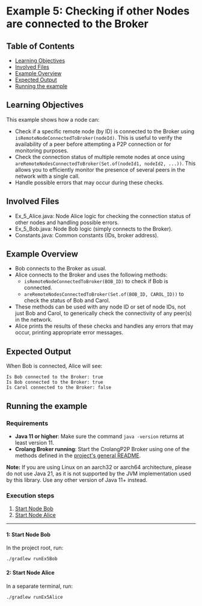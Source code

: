 # Example 5: Checking if other Nodes are connected to the Broker
## Table of Contents

- [Learning Objectives](#learning-objectives)
- [Involved Files](#involved-files)
- [Example Overview](#example-overview)
- [Expected Output](#expected-output)
- [Running the example](#running-the-example)

## Learning Objectives

This example shows how a node can:
- Check if a specific remote node (by ID) is connected to the Broker using `isRemoteNodeConnectedToBroker(nodeId)`. This is useful to verify the availability of a peer before attempting a P2P connection or for monitoring purposes.
- Check the connection status of multiple remote nodes at once using `areRemoteNodesConnectedToBroker(Set.of(nodeId1, nodeId2, ...))`. This allows you to efficiently monitor the presence of several peers in the network with a single call.
- Handle possible errors that may occur during these checks.

## Involved Files

- Ex_5_Alice.java: Node Alice logic for checking the connection status of other nodes and handling possible errors.
- Ex_5_Bob.java: Node Bob logic (simply connects to the Broker).
- Constants.java: Common constants (IDs, broker address).

## Example Overview

- Bob connects to the Broker as usual.
- Alice connects to the Broker and uses the following methods:
  - `isRemoteNodeConnectedToBroker(BOB_ID)` to check if Bob is connected.
  - `areRemoteNodesConnectedToBroker(Set.of(BOB_ID, CAROL_ID))` to check the status of Bob and Carol.
- These methods can be used with any node ID or set of node IDs, not just Bob and Carol, to generically check the connectivity of any peer(s) in the network.
- Alice prints the results of these checks and handles any errors that may occur, printing appropriate error messages.

## Expected Output

When Bob is connected, Alice will see:
```
Is Bob connected to the Broker: true
Is Bob connected to the Broker: true
Is Carol connected to the Broker: false
```

## Running the example
### Requirements
- **Java 11 or higher**: Make sure the command `java -version` returns at least version 11.
- **Crolang Broker running**: Start the CrolangP2P Broker using one of the methods defined in the [project's general README](../../../../../README.md).

**Note:** If you are using Linux on an aarch32 or aarch64 architecture, please do not use Java 21, as it is not supported by the JVM implementation used by this library. Use any other version of Java 11+ instead.

### Execution steps
1. [Start Node Bob](#1-start-node-bob)
2. [Start Node Alice](#2-start-node-alice)

---

#### 1: Start Node Bob

In the project root, run:

```sh
./gradlew runEx5Bob
```

#### 2: Start Node Alice

In a separate terminal, run:

```sh
./gradlew runEx5Alice
```
